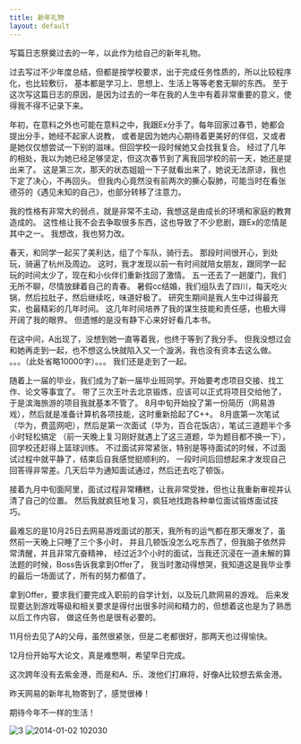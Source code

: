 ```yaml
---
title: 新年礼物
layout: default
---
```


写篇日志祭奠过去的一年，以此作为给自己的新年礼物。

过去写过不少年度总结，但都是按学校要求，出于完成任务性质的，所以比较程序化，也比较敷衍，
基本都是学习上、思想上、生活上等等老套无聊的东西。
至于这次写这篇日志的原因，是因为过去的一年在我的人生中有着非常重要的意义，使得我不得不记录下来。

年初，在意料之外也可能在意料之中，我跟Ex分手了。每年回家过春节，她都会提出分手，她经不起家人说教，
或者是因为她内心期待着更美好的伴侣，又或者是她仅仅想尝试一下别的滋味。但回学校一段时候她又会找我复合。
经过了几年的相处，我以为她已经足够坚定，但这次春节到了离我回学校的前一天，她还是提出来了。
这是第三次，那天的状态姐姐一下子就看出来了，她说无法原谅，我也下定了决心，不再回头。
但我内心竟然没有前两次的撕心裂肺，可能当时在看张德芬的《遇见未知的自己》，也部分转移了注意力。

我的性格有非常大的弱点，就是非常不主动，我想这是由成长的环境和家庭的教育造成的。
这性格让我不会去争取很多东西，这也导致了不少悲剧，跟Ex的恋情是其中之一。
我想改，我也努力改。

春天，和同学一起买了美利达，组了个车队，骑行去。
那段时间很开心，到处玩，骑遍了杭州及周边。
这时，我才发现以前一有时间就陪女朋友，跟同学一起玩的时间太少了，现在和小伙伴们重新找回了激情。
五一还去了一趟厦门，我们无所不聊，尽情放肆着自己的青春。
暑假cc结婚，我们组队去了四川，每天吃火锅，然后拉肚子，然后继续吃，味道好极了。
研究生期间是我人生中过得最充实，也最精彩的几年时间。
这几年时间培养了我的谋生技能和责任感，也极大得开阔了我的眼界。
但遗憾的是没有静下心来好好看几本书。

在这中间，A出现了，没想到她一直等着我，也终于等到了我分手。
但我没想过会和她再走到一起，也不想这么快就陷入又一个漩涡，我也没有资本去这么做。
。。。（此处省略10000字）。。。
我们还是走到了一起。

随着上一届的毕业，我们成为了新一届毕业班同学。开始要考虑项目交接、找工作、论文等事宜了。
带了三次王叶去北京锻炼，应该可以正式将项目交给他了，于是滨海旅游的项目我就基本不管了。
8月中旬开始投了第一份简历（网易游戏），然后就是准备计算机各项技能，这时重新拾起了C++。
8月底第一次笔试（华为，费蓝网吧），然后是第一次面试（华为，百合花饭店），笔试三道题半个多小时轻松搞定
（前一天晚上复习刚好就遇上了这三道题，华为题目都不换一下），
回学校还赶得上篮球训练。
不过面试非常紧张，特别是等待面试的时候，不过面试过程中就平静了，结束后自我感觉挺顺利的，
一段时间后回想起来才发现自己回答得非常差。几天后华为通知面试通过，然后还去吃了顿饭。

接着九月中旬面阿里，面试过程非常糟糕，让我非常受挫，但也让我重新审视并认清了自己的位置。
然后我就疯狂地复习，疯狂地找跑各种单位面试锻炼面试技巧。

最难忘的是10月25日去网易游戏面试的那天，我所有的运气都在那天爆发了，虽然前一天晚上只睡了三个多小时，
并且几顿饭没怎么吃东西了，但我脑子依然异常清醒，并且非常亢奋精神，
经过近3个小时的面试，当我还沉浸在一道未解的算法题的时候，Boss告诉我拿到Offer了，
我当时激动得想哭，我知道这是我毕业季的最后一场面试了，所有的努力都值了。

拿到Offer，要求我们要完成入职前的自学计划，以及玩几款网易的游戏。
后来发现要达到游戏等级和相关要求是得付出很多时间和精力的，但想着这也是为了熟悉以后工作内容，
做这任务也是很有必要的。

11月份去见了A的父母，虽然很紧张，但是二老都很好，那两天也过得愉快。

12月份开始写大论文，真是难憋啊，希望早日完成。

这次跨年没有去紫金港，而是和A、乐、泼他们打麻将，好像A比较想去紫金港。

昨天网易的新年礼物寄到了，感觉很棒！

期待今年不一样的生活！

<img src="https://f.cloud.github.com/assets/3831602/1833923/28aa1776-73d3-11e3-91af-3ab47e67b108.jpg" alt="3" style="max-width:100%;">

<img src="https://f.cloud.github.com/assets/3831602/1833879/3063800c-73d2-11e3-93b1-42bca743e4f1.jpg" alt="2014-01-02 102030" style="max-width:100%;">

